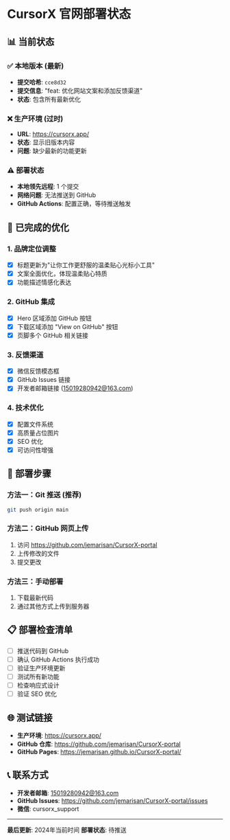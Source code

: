 # CursorX 官网部署状态

## 📊 当前状态

### ✅ 本地版本 (最新)
- **提交哈希**: `cce8d32`
- **提交信息**: "feat: 优化网站文案和添加反馈渠道"
- **状态**: 包含所有最新优化

### ❌ 生产环境 (过时)
- **URL**: https://cursorx.app/
- **状态**: 显示旧版本内容
- **问题**: 缺少最新的功能更新

### ⚠️ 部署状态
- **本地领先远程**: 1 个提交
- **网络问题**: 无法推送到 GitHub
- **GitHub Actions**: 配置正确，等待推送触发

## 🚀 已完成的优化

### 1. 品牌定位调整
- [x] 标题更新为"让你工作更舒服的温柔贴心光标小工具"
- [x] 文案全面优化，体现温柔贴心特质
- [x] 功能描述情感化表达

### 2. GitHub 集成
- [x] Hero 区域添加 GitHub 按钮
- [x] 下载区域添加 "View on GitHub" 按钮
- [x] 页脚多个 GitHub 相关链接

### 3. 反馈渠道
- [x] 微信反馈模态框
- [x] GitHub Issues 链接
- [x] 开发者邮箱链接 (15019280942@163.com)

### 4. 技术优化
- [x] 配置文件系统
- [x] 高质量占位图片
- [x] SEO 优化
- [x] 可访问性增强

## 🔧 部署步骤

### 方法一：Git 推送 (推荐)
```bash
git push origin main
```

### 方法二：GitHub 网页上传
1. 访问 https://github.com/jemarisan/CursorX-portal
2. 上传修改的文件
3. 提交更改

### 方法三：手动部署
1. 下载最新代码
2. 通过其他方式上传到服务器

## 📋 部署检查清单

- [ ] 推送代码到 GitHub
- [ ] 确认 GitHub Actions 执行成功
- [ ] 验证生产环境更新
- [ ] 测试所有新功能
- [ ] 检查响应式设计
- [ ] 验证 SEO 优化

## 🌐 测试链接

- **生产环境**: https://cursorx.app/
- **GitHub 仓库**: https://github.com/jemarisan/CursorX-portal
- **GitHub Pages**: https://jemarisan.github.io/CursorX-portal/

## 📞 联系方式

- **开发者邮箱**: 15019280942@163.com
- **GitHub Issues**: https://github.com/jemarisan/CursorX-portal/issues
- **微信**: cursorx_support

---

**最后更新**: 2024年当前时间
**部署状态**: 待推送
